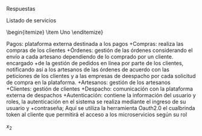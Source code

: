 
Respuestas

Listado de servicios

\begin{itemize}
\item Uno
\enditemize}

Pagos: plataforma externa destinada a los pagos
+Compras: realiza las compras de los clientes
+Órdenes: gestión de las órdenes considerando el envío a cada artesano dependiendo de lo comprado por un cliente. encargado
+de la gestión de pedidos en línea por parte de los clientes, notificando así a los artesanos de las órdenes de acuerdo con las peticiones de los clientes y a las empresas de deespacho por cada solicitud de compra en la plataforma.
+Artesanos: gestión de los artesanos
+Clientes: gestión de clientes
+Despacho: comunicación con la plataforma externa de despachos
+Autenticación: contiene la información del usuario y roles, la autenticación en el sistema se realiza mediante el ingreso de su usuario y
+contraseña; Aquí se utiliza la herramienta Oauth2.0 el cualbrinda token al cliente que permitirá el acceso a los microservicios según su rol

$x_2$



